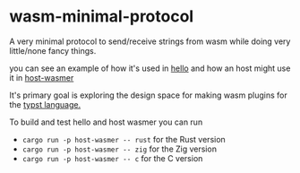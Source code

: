 # wasm-minimal-protocol
A very minimal protocol to send/receive strings from wasm while doing very little/none fancy things.

you can see an example of how it's used  in [hello](./examples/hello/) and how an host might use it in [host-wasmer](./examples/host-wasmer/)

It's primary goal is exploring the design space for making wasm plugins for the [typst language.](https://typst.app/)

To build and test hello and host wasmer you can run 
- `cargo run -p host-wasmer -- rust` for the Rust version
- `cargo run -p host-wasmer -- zig` for the Zig version
- `cargo run -p host-wasmer -- c` for the C version
